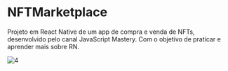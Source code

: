 # NFTMarketplace
Projeto em React Native de um app de compra e venda de NFTs, desenvolvido pelo canal JavaScript Mastery. Com o objetivo de praticar e aprender mais sobre RN.


![4](https://user-images.githubusercontent.com/33363507/178624843-763dc669-d071-4e4b-878c-23d9f8578220.gif)


